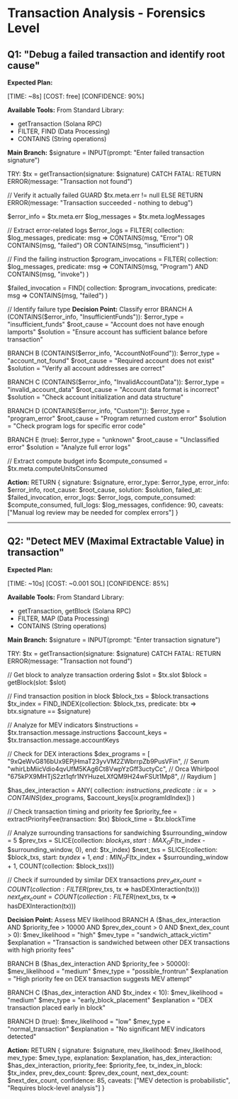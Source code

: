 # Transaction Analysis - Forensics Level

## Q1: "Debug a failed transaction and identify root cause"

**Expected Plan:**

[TIME: ~8s] [COST: free] [CONFIDENCE: 90%]

**Available Tools:**
From Standard Library:
  - getTransaction (Solana RPC)
  - FILTER, FIND (Data Processing)
  - CONTAINS (String operations)

**Main Branch:**
$signature = INPUT(prompt: "Enter failed transaction signature")

TRY:
  $tx = getTransaction(signature: $signature)
CATCH FATAL:
  RETURN ERROR(message: "Transaction not found")

// Verify it actually failed
GUARD $tx.meta.err != null ELSE
  RETURN ERROR(message: "Transaction succeeded - nothing to debug")

$error_info = $tx.meta.err
$log_messages = $tx.meta.logMessages

// Extract error-related logs
$error_logs = FILTER(
  collection: $log_messages,
  predicate: msg => CONTAINS(msg, "Error") OR CONTAINS(msg, "failed") OR CONTAINS(msg, "insufficient")
)

// Find the failing instruction
$program_invocations = FILTER(
  collection: $log_messages,
  predicate: msg => CONTAINS(msg, "Program") AND CONTAINS(msg, "invoke")
)

$failed_invocation = FIND(
  collection: $program_invocations,
  predicate: msg => CONTAINS(msg, "failed")
)

// Identify failure type
**Decision Point:** Classify error
  BRANCH A (CONTAINS($error_info, "InsufficientFunds")):
    $error_type = "insufficient_funds"
    $root_cause = "Account does not have enough lamports"
    $solution = "Ensure account has sufficient balance before transaction"
    
  BRANCH B (CONTAINS($error_info, "AccountNotFound")):
    $error_type = "account_not_found"
    $root_cause = "Required account does not exist"
    $solution = "Verify all account addresses are correct"
    
  BRANCH C (CONTAINS($error_info, "InvalidAccountData")):
    $error_type = "invalid_account_data"
    $root_cause = "Account data format is incorrect"
    $solution = "Check account initialization and data structure"
    
  BRANCH D (CONTAINS($error_info, "Custom")):
    $error_type = "program_error"
    $root_cause = "Program returned custom error"
    $solution = "Check program logs for specific error code"
    
  BRANCH E (true):
    $error_type = "unknown"
    $root_cause = "Unclassified error"
    $solution = "Analyze full error logs"

// Extract compute budget info
$compute_consumed = $tx.meta.computeUnitsConsumed

**Action:**
RETURN {
  signature: $signature,
  error_type: $error_type,
  error_info: $error_info,
  root_cause: $root_cause,
  solution: $solution,
  failed_at: $failed_invocation,
  error_logs: $error_logs,
  compute_consumed: $compute_consumed,
  full_logs: $log_messages,
  confidence: 90,
  caveats: ["Manual log review may be needed for complex errors"]
}

---

## Q2: "Detect MEV (Maximal Extractable Value) in transaction"

**Expected Plan:**

[TIME: ~10s] [COST: ~0.001 SOL] [CONFIDENCE: 85%]

**Available Tools:**
From Standard Library:
  - getTransaction, getBlock (Solana RPC)
  - FILTER, MAP (Data Processing)
  - CONTAINS (String operations)

**Main Branch:**
$signature = INPUT(prompt: "Enter transaction signature")

TRY:
  $tx = getTransaction(signature: $signature)
CATCH FATAL:
  RETURN ERROR(message: "Transaction not found")

// Get block to analyze transaction ordering
$slot = $tx.slot
$block = getBlock(slot: $slot)

// Find transaction position in block
$block_txs = $block.transactions
$tx_index = FIND_INDEX(collection: $block_txs, predicate: btx => btx.signature == $signature)

// Analyze for MEV indicators
$instructions = $tx.transaction.message.instructions
$account_keys = $tx.transaction.message.accountKeys

// Check for DEX interactions
$dex_programs = [
  "9xQeWvG816bUx9EPjHmaT23yvVM2ZWbrrpZb9PusVFin",  // Serum
  "whirLbMiicVdio4qvUfM5KAg6Ct8VwpYzGff3uctyCc",  // Orca Whirlpool
  "675kPX9MHTjS2zt1qfr1NYHuzeLXfQM9H24wFSUt1Mp8",  // Raydium
]

$has_dex_interaction = ANY(
  collection: $instructions,
  predicate: ix => CONTAINS($dex_programs, $account_keys[ix.programIdIndex])
)

// Check transaction timing and priority fee
$priority_fee = extractPriorityFee(transaction: $tx)
$block_time = $tx.blockTime

// Analyze surrounding transactions for sandwiching
$surrounding_window = 5
$prev_txs = SLICE(collection: $block_txs, start: MAX_OF($tx_index - $surrounding_window, 0), end: $tx_index)
$next_txs = SLICE(collection: $block_txs, start: $tx_index + 1, end: MIN_OF($tx_index + $surrounding_window + 1, COUNT(collection: $block_txs)))

// Check if surrounded by similar DEX transactions
$prev_dex_count = COUNT(collection: FILTER($prev_txs, tx => hasDEXInteraction(tx)))
$next_dex_count = COUNT(collection: FILTER($next_txs, tx => hasDEXInteraction(tx)))

**Decision Point:** Assess MEV likelihood
  BRANCH A ($has_dex_interaction AND $priority_fee > 10000 AND $prev_dex_count > 0 AND $next_dex_count > 0):
    $mev_likelihood = "high"
    $mev_type = "sandwich_attack_victim"
    $explanation = "Transaction is sandwiched between other DEX transactions with high priority fees"
    
  BRANCH B ($has_dex_interaction AND $priority_fee > 50000):
    $mev_likelihood = "medium"
    $mev_type = "possible_frontrun"
    $explanation = "High priority fee on DEX transaction suggests MEV attempt"
    
  BRANCH C ($has_dex_interaction AND $tx_index < 10):
    $mev_likelihood = "medium"
    $mev_type = "early_block_placement"
    $explanation = "DEX transaction placed early in block"
    
  BRANCH D (true):
    $mev_likelihood = "low"
    $mev_type = "normal_transaction"
    $explanation = "No significant MEV indicators detected"

**Action:**
RETURN {
  signature: $signature,
  mev_likelihood: $mev_likelihood,
  mev_type: $mev_type,
  explanation: $explanation,
  has_dex_interaction: $has_dex_interaction,
  priority_fee: $priority_fee,
  tx_index_in_block: $tx_index,
  prev_dex_count: $prev_dex_count,
  next_dex_count: $next_dex_count,
  confidence: 85,
  caveats: ["MEV detection is probabilistic", "Requires block-level analysis"]
}
